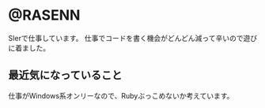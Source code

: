 # @RASENN


SIerで仕事しています。
仕事でコードを書く機会がどんどん減って辛いので遊びに着ました。

## 最近気になっていること

仕事がWindows系オンリーなので、Rubyぶっこめないか考えています。


